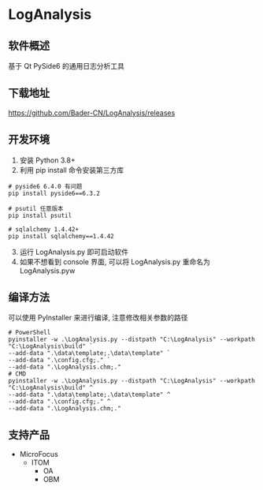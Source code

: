 # LogAnalysis

## 软件概述
基于 Qt PySide6 的通用日志分析工具

## 下载地址
https://github.com/Bader-CN/LogAnalysis/releases

## 开发环境
1. 安装 Python 3.8+
2. 利用 pip install 命令安装第三方库
```shell
# pyside6 6.4.0 有问题
pip install pyside6==6.3.2

# psutil 任意版本
pip install psutil

# sqlalchemy 1.4.42+
pip install sqlalchemy==1.4.42
```
3. 运行 LogAnalysis.py 即可启动软件
4. 如果不想看到 console 界面, 可以将 LogAnalysis.py 重命名为 LogAnalysis.pyw

## 编译方法
可以使用 PyInstaller 来进行编译, 注意修改相关参数的路径
```shell
# PowerShell
pyinstaller -w .\LogAnalysis.py --distpath "C:\LogAnalysis" --workpath "C:\LogAnalysis\build" `
--add-data ".\data\template;.\data\template" `
--add-data ".\config.cfg;." `
--add-data ".\LogAnalysis.chm;."
# CMD
pyinstaller -w .\LogAnalysis.py --distpath "C:\LogAnalysis" --workpath "C:\LogAnalysis\build" ^
--add-data ".\data\template;.\data\template" ^
--add-data ".\config.cfg;." ^
--add-data ".\LogAnalysis.chm;."
```

## 支持产品
* MicroFocus
  * ITOM
    * OA
    * OBM